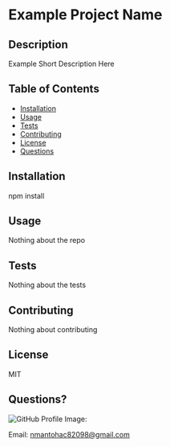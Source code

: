 # Example Project Name

## Description

Example Short Description Here 

## Table of Contents

* [Installation](#installation)
* [Usage](#usage)
* [Tests](#tests)
* [Contributing](#contributing)
* [License](#license)
* [Questions](#questions)

## Installation

npm install

## Usage

Nothing about the repo

## Tests

Nothing about the tests

## Contributing

Nothing about contributing

## License

MIT

## Questions?
![GitHub Profile Image:](https://avatars1.githubusercontent.com/u/61064083?v=4)

Email: [nmantohac82098@gmail.com](nmantohac82098@gmail.com)

